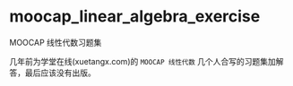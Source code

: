 # moocap_linear_algebra_exercise
MOOCAP 线性代数习题集

几年前为学堂在线(xuetangx.com)的 ``MOOCAP 线性代数`` 几个人合写的习题集加解答，最后应该没有出版。
